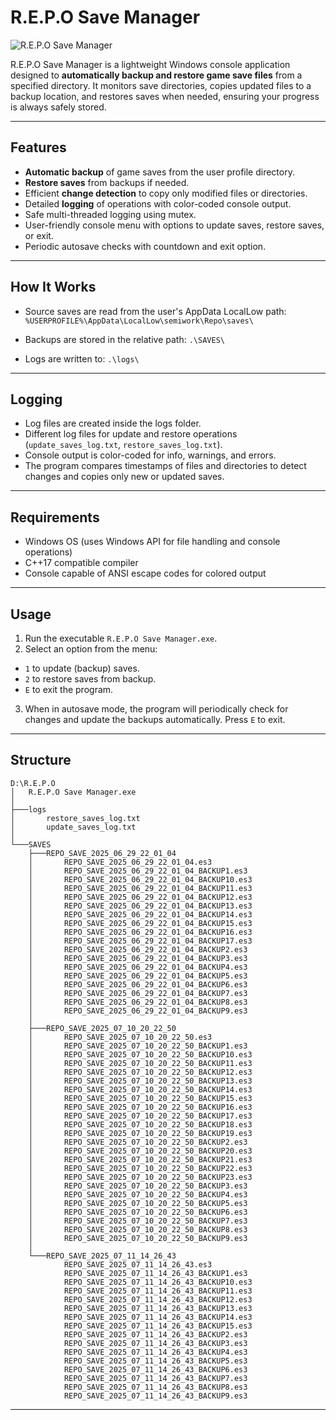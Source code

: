 # R.E.P.O Save Manager

![R.E.P.O Save Manager](https://img.shields.io/badge/status-active-brightgreen)

R.E.P.O Save Manager is a lightweight Windows console application designed to **automatically backup and restore game save files** from a specified directory. It monitors save directories, copies updated files to a backup location, and restores saves when needed, ensuring your progress is always safely stored.

---

## Features

- **Automatic backup** of game saves from the user profile directory.
- **Restore saves** from backups if needed.
- Efficient **change detection** to copy only modified files or directories.
- Detailed **logging** of operations with color-coded console output.
- Safe multi-threaded logging using mutex.
- User-friendly console menu with options to update saves, restore saves, or exit.
- Periodic autosave checks with countdown and exit option.

---

## How It Works

- Source saves are read from the user's AppData LocalLow path:
    `%USERPROFILE%\AppData\LocalLow\semiwork\Repo\saves\`

- Backups are stored in the relative path:
    `.\SAVES\`

- Logs are written to:
    `.\logs\`

---

## Logging

- Log files are created inside the logs folder.
- Different log files for update and restore operations (`update_saves_log.txt`, `restore_saves_log.txt`).
- Console output is color-coded for info, warnings, and errors.
- The program compares timestamps of files and directories to detect changes and copies only new or updated saves.

---

## Requirements

- Windows OS (uses Windows API for file handling and console operations)
- C++17 compatible compiler
- Console capable of ANSI escape codes for colored output

---

## Usage

1. Run the executable `R.E.P.O Save Manager.exe`.
2. Select an option from the menu:  
- `1` to update (backup) saves.  
- `2` to restore saves from backup.  
- `E` to exit the program.
3. When in autosave mode, the program will periodically check for changes and update the backups automatically. Press `E` to exit.

---

## Structure

```
D:\R.E.P.O
│   R.E.P.O Save Manager.exe
│
├───logs
│       restore_saves_log.txt
│       update_saves_log.txt
│
└───SAVES
    ├───REPO_SAVE_2025_06_29_22_01_04
    │       REPO_SAVE_2025_06_29_22_01_04.es3
    │       REPO_SAVE_2025_06_29_22_01_04_BACKUP1.es3
    │       REPO_SAVE_2025_06_29_22_01_04_BACKUP10.es3
    │       REPO_SAVE_2025_06_29_22_01_04_BACKUP11.es3
    │       REPO_SAVE_2025_06_29_22_01_04_BACKUP12.es3
    │       REPO_SAVE_2025_06_29_22_01_04_BACKUP13.es3
    │       REPO_SAVE_2025_06_29_22_01_04_BACKUP14.es3
    │       REPO_SAVE_2025_06_29_22_01_04_BACKUP15.es3
    │       REPO_SAVE_2025_06_29_22_01_04_BACKUP16.es3
    │       REPO_SAVE_2025_06_29_22_01_04_BACKUP17.es3
    │       REPO_SAVE_2025_06_29_22_01_04_BACKUP2.es3
    │       REPO_SAVE_2025_06_29_22_01_04_BACKUP3.es3
    │       REPO_SAVE_2025_06_29_22_01_04_BACKUP4.es3
    │       REPO_SAVE_2025_06_29_22_01_04_BACKUP5.es3
    │       REPO_SAVE_2025_06_29_22_01_04_BACKUP6.es3
    │       REPO_SAVE_2025_06_29_22_01_04_BACKUP7.es3
    │       REPO_SAVE_2025_06_29_22_01_04_BACKUP8.es3
    │       REPO_SAVE_2025_06_29_22_01_04_BACKUP9.es3
    │
    ├───REPO_SAVE_2025_07_10_20_22_50
    │       REPO_SAVE_2025_07_10_20_22_50.es3
    │       REPO_SAVE_2025_07_10_20_22_50_BACKUP1.es3
    │       REPO_SAVE_2025_07_10_20_22_50_BACKUP10.es3
    │       REPO_SAVE_2025_07_10_20_22_50_BACKUP11.es3
    │       REPO_SAVE_2025_07_10_20_22_50_BACKUP12.es3
    │       REPO_SAVE_2025_07_10_20_22_50_BACKUP13.es3
    │       REPO_SAVE_2025_07_10_20_22_50_BACKUP14.es3
    │       REPO_SAVE_2025_07_10_20_22_50_BACKUP15.es3
    │       REPO_SAVE_2025_07_10_20_22_50_BACKUP16.es3
    │       REPO_SAVE_2025_07_10_20_22_50_BACKUP17.es3
    │       REPO_SAVE_2025_07_10_20_22_50_BACKUP18.es3
    │       REPO_SAVE_2025_07_10_20_22_50_BACKUP19.es3
    │       REPO_SAVE_2025_07_10_20_22_50_BACKUP2.es3
    │       REPO_SAVE_2025_07_10_20_22_50_BACKUP20.es3
    │       REPO_SAVE_2025_07_10_20_22_50_BACKUP21.es3
    │       REPO_SAVE_2025_07_10_20_22_50_BACKUP22.es3
    │       REPO_SAVE_2025_07_10_20_22_50_BACKUP23.es3
    │       REPO_SAVE_2025_07_10_20_22_50_BACKUP3.es3
    │       REPO_SAVE_2025_07_10_20_22_50_BACKUP4.es3
    │       REPO_SAVE_2025_07_10_20_22_50_BACKUP5.es3
    │       REPO_SAVE_2025_07_10_20_22_50_BACKUP6.es3
    │       REPO_SAVE_2025_07_10_20_22_50_BACKUP7.es3
    │       REPO_SAVE_2025_07_10_20_22_50_BACKUP8.es3
    │       REPO_SAVE_2025_07_10_20_22_50_BACKUP9.es3
    │
    └───REPO_SAVE_2025_07_11_14_26_43
            REPO_SAVE_2025_07_11_14_26_43.es3
            REPO_SAVE_2025_07_11_14_26_43_BACKUP1.es3
            REPO_SAVE_2025_07_11_14_26_43_BACKUP10.es3
            REPO_SAVE_2025_07_11_14_26_43_BACKUP11.es3
            REPO_SAVE_2025_07_11_14_26_43_BACKUP12.es3
            REPO_SAVE_2025_07_11_14_26_43_BACKUP13.es3
            REPO_SAVE_2025_07_11_14_26_43_BACKUP14.es3
            REPO_SAVE_2025_07_11_14_26_43_BACKUP15.es3
            REPO_SAVE_2025_07_11_14_26_43_BACKUP2.es3
            REPO_SAVE_2025_07_11_14_26_43_BACKUP3.es3
            REPO_SAVE_2025_07_11_14_26_43_BACKUP4.es3
            REPO_SAVE_2025_07_11_14_26_43_BACKUP5.es3
            REPO_SAVE_2025_07_11_14_26_43_BACKUP6.es3
            REPO_SAVE_2025_07_11_14_26_43_BACKUP7.es3
            REPO_SAVE_2025_07_11_14_26_43_BACKUP8.es3
            REPO_SAVE_2025_07_11_14_26_43_BACKUP9.es3
```
---